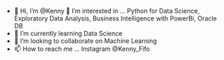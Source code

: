 - 👋 Hi, I’m @Kenny
  👀 I’m interested in ...
      Python for Data Science, Exploratory Data Analysis, Business Intelligence with PowerBi, Oracle DB
- 🌱 I’m currently learning Data Science 
- 💞️ I’m looking to collaborate on Machine Learning 
- 📫 How to reach me ... Instagram @Kenny_Fifo

<!---
KennyTF22/KennyTF22 is a ✨ special ✨ repository because its `README.md` (this file) appears on your GitHub profile.
You can click the Preview link to take a look at your changes.
--->
